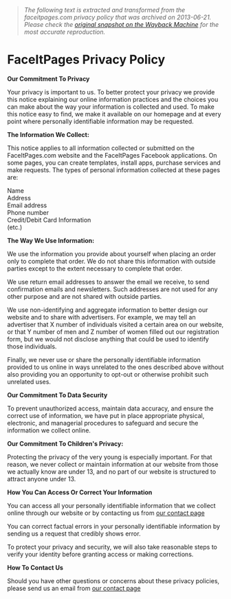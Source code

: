 > *The following text is extracted and transformed from the faceitpages.com privacy policy that was archived on 2013-06-21. Please check the [original snapshot on the Wayback Machine](https://web.archive.org/web/20130621074144id_/http%3A//www.faceitpages.com/privacy.php) for the most accurate reproduction.*

# FaceItPages Privacy Policy

**Our Commitment To Privacy**

Your privacy is important to us. To better protect your privacy we provide this notice explaining our online information practices and the choices you can make about the way your information is collected and used. To make this notice easy to find, we make it available on our homepage and at every point where personally identifiable information may be requested. 

**The Information We Collect:**

This notice applies to all information collected or submitted on the FaceItPages.com website and the FaceItPages Facebook applications. On some pages, you can create templates, install apps, purchase services and make requests. The types of personal information collected at these pages are: 

Name   
Address   
Email address   
Phone number   
Credit/Debit Card Information   
(etc.) 

**The Way We Use Information:**

We use the information you provide about yourself when placing an order only to complete that order. We do not share this information with outside parties except to the extent necessary to complete that order. 

We use return email addresses to answer the email we receive, to send confirmation emails and newsletters. Such addresses are not used for any other purpose and are not shared with outside parties.

We use non-identifying and aggregate information to better design our website and to share with advertisers. For example, we may tell an advertiser that X number of individuals visited a certain area on our website, or that Y number of men and Z number of women filled out our registration form, but we would not disclose anything that could be used to identify those individuals. 

Finally, we never use or share the personally identifiable information provided to us online in ways unrelated to the ones described above without also providing you an opportunity to opt-out or otherwise prohibit such unrelated uses. 

**Our Commitment To Data Security**

To prevent unauthorized access, maintain data accuracy, and ensure the correct use of information, we have put in place appropriate physical, electronic, and managerial procedures to safeguard and secure the information we collect online. 

**Our Commitment To Children's Privacy:**

Protecting the privacy of the very young is especially important. For that reason, we never collect or maintain information at our website from those we actually know are under 13, and no part of our website is structured to attract anyone under 13. 

**How You Can Access Or Correct Your Information**

You can access all your personally identifiable information that we collect online through our website or by contacting us from [our contact page](https://web.archive.org/web/20130621074144id_/http%3A//www.faceitpages.com/contact.php)

You can correct factual errors in your personally identifiable information by sending us a request that credibly shows error. 

To protect your privacy and security, we will also take reasonable steps to verify your identity before granting access or making corrections. 

**How To Contact Us**

Should you have other questions or concerns about these privacy policies, please send us an email from [our contact page](https://web.archive.org/web/20130621074144id_/http%3A//www.faceitpages.com/contact.php)

